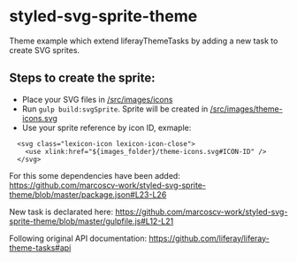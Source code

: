 # styled-svg-sprite-theme

Theme example which extend liferayThemeTasks by adding a new task to create SVG sprites.

## Steps to create the sprite:

  - Place your SVG files in [/src/images/icons](https://github.com/marcoscv-work/styled-svg-sprite-theme/tree/master/src/images/icons)
  - Run ```gulp build:svgSprite```. Sprite will be created in [/src/images/theme-icons.svg](https://github.com/marcoscv-work/styled-svg-sprite-theme/blob/master/src/images/theme-icons.svg)
  - Use your sprite reference by icon ID, exmaple:
```
  <svg class="lexicon-icon lexicon-icon-close">
    <use xlink:href="${images_folder}/theme-icons.svg#ICON-ID" />
  </svg>
```



For this some dependencies have been added:
https://github.com/marcoscv-work/styled-svg-sprite-theme/blob/master/package.json#L23-L26

New task is declarated here:
https://github.com/marcoscv-work/styled-svg-sprite-theme/blob/master/gulpfile.js#L12-L21

Following original API documentation:
https://github.com/liferay/liferay-theme-tasks#api
